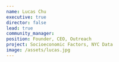 ```yaml
---
name: Lucas Chu
executive: true
director: false
lead: true
community_manager: 
position: Founder, CEO, Outreach
project: Socioeconomic Factors, NYC Data
image: /assets/lucas.jpg
---
```

